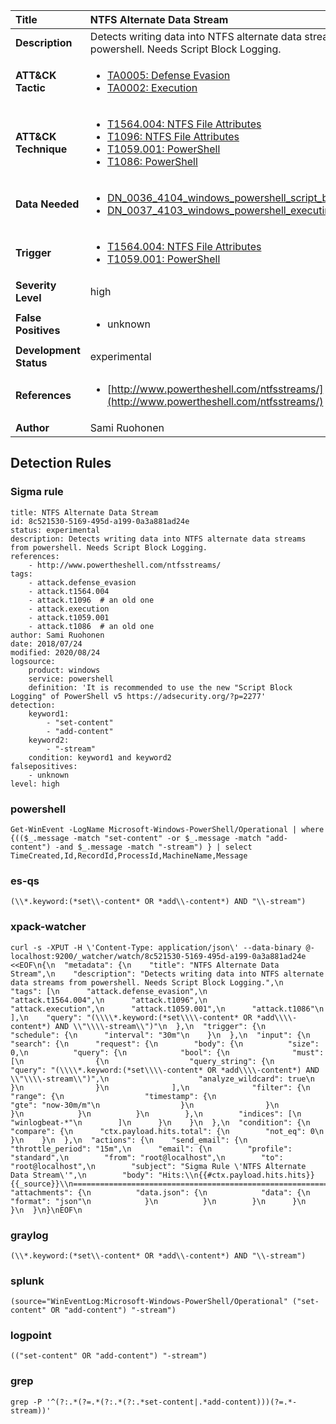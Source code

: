 | Title                    | NTFS Alternate Data Stream       |
|:-------------------------|:------------------|
| **Description**          | Detects writing data into NTFS alternate data streams from powershell. Needs Script Block Logging. |
| **ATT&amp;CK Tactic**    |  <ul><li>[TA0005: Defense Evasion](https://attack.mitre.org/tactics/TA0005)</li><li>[TA0002: Execution](https://attack.mitre.org/tactics/TA0002)</li></ul>  |
| **ATT&amp;CK Technique** | <ul><li>[T1564.004: NTFS File Attributes](https://attack.mitre.org/techniques/T1564.004)</li><li>[T1096: NTFS File Attributes](https://attack.mitre.org/techniques/T1096)</li><li>[T1059.001: PowerShell](https://attack.mitre.org/techniques/T1059.001)</li><li>[T1086: PowerShell](https://attack.mitre.org/techniques/T1086)</li></ul>  |
| **Data Needed**          | <ul><li>[DN_0036_4104_windows_powershell_script_block](../Data_Needed/DN_0036_4104_windows_powershell_script_block.md)</li><li>[DN_0037_4103_windows_powershell_executing_pipeline](../Data_Needed/DN_0037_4103_windows_powershell_executing_pipeline.md)</li></ul>  |
| **Trigger**              | <ul><li>[T1564.004: NTFS File Attributes](../Triggers/T1564.004.md)</li><li>[T1059.001: PowerShell](../Triggers/T1059.001.md)</li></ul>  |
| **Severity Level**       | high |
| **False Positives**      | <ul><li>unknown</li></ul>  |
| **Development Status**   | experimental |
| **References**           | <ul><li>[http://www.powertheshell.com/ntfsstreams/](http://www.powertheshell.com/ntfsstreams/)</li></ul>  |
| **Author**               | Sami Ruohonen |


## Detection Rules

### Sigma rule

```
title: NTFS Alternate Data Stream
id: 8c521530-5169-495d-a199-0a3a881ad24e
status: experimental
description: Detects writing data into NTFS alternate data streams from powershell. Needs Script Block Logging.
references:
    - http://www.powertheshell.com/ntfsstreams/
tags:
    - attack.defense_evasion
    - attack.t1564.004
    - attack.t1096  # an old one
    - attack.execution
    - attack.t1059.001
    - attack.t1086  # an old one
author: Sami Ruohonen
date: 2018/07/24
modified: 2020/08/24
logsource:
    product: windows
    service: powershell
    definition: 'It is recommended to use the new "Script Block Logging" of PowerShell v5 https://adsecurity.org/?p=2277'
detection:
    keyword1:
        - "set-content"
        - "add-content"
    keyword2:
        - "-stream"
    condition: keyword1 and keyword2
falsepositives:
    - unknown
level: high

```





### powershell
    
```
Get-WinEvent -LogName Microsoft-Windows-PowerShell/Operational | where {(($_.message -match "set-content" -or $_.message -match "add-content") -and $_.message -match "-stream") } | select TimeCreated,Id,RecordId,ProcessId,MachineName,Message
```


### es-qs
    
```
(\\*.keyword:(*set\\-content* OR *add\\-content*) AND "\\-stream")
```


### xpack-watcher
    
```
curl -s -XPUT -H \'Content-Type: application/json\' --data-binary @- localhost:9200/_watcher/watch/8c521530-5169-495d-a199-0a3a881ad24e <<EOF\n{\n  "metadata": {\n    "title": "NTFS Alternate Data Stream",\n    "description": "Detects writing data into NTFS alternate data streams from powershell. Needs Script Block Logging.",\n    "tags": [\n      "attack.defense_evasion",\n      "attack.t1564.004",\n      "attack.t1096",\n      "attack.execution",\n      "attack.t1059.001",\n      "attack.t1086"\n    ],\n    "query": "(\\\\*.keyword:(*set\\\\-content* OR *add\\\\-content*) AND \\"\\\\-stream\\")"\n  },\n  "trigger": {\n    "schedule": {\n      "interval": "30m"\n    }\n  },\n  "input": {\n    "search": {\n      "request": {\n        "body": {\n          "size": 0,\n          "query": {\n            "bool": {\n              "must": [\n                {\n                  "query_string": {\n                    "query": "(\\\\*.keyword:(*set\\\\-content* OR *add\\\\-content*) AND \\"\\\\-stream\\")",\n                    "analyze_wildcard": true\n                  }\n                }\n              ],\n              "filter": {\n                "range": {\n                  "timestamp": {\n                    "gte": "now-30m/m"\n                  }\n                }\n              }\n            }\n          }\n        },\n        "indices": [\n          "winlogbeat-*"\n        ]\n      }\n    }\n  },\n  "condition": {\n    "compare": {\n      "ctx.payload.hits.total": {\n        "not_eq": 0\n      }\n    }\n  },\n  "actions": {\n    "send_email": {\n      "throttle_period": "15m",\n      "email": {\n        "profile": "standard",\n        "from": "root@localhost",\n        "to": "root@localhost",\n        "subject": "Sigma Rule \'NTFS Alternate Data Stream\'",\n        "body": "Hits:\\n{{#ctx.payload.hits.hits}}{{_source}}\\n================================================================================\\n{{/ctx.payload.hits.hits}}",\n        "attachments": {\n          "data.json": {\n            "data": {\n              "format": "json"\n            }\n          }\n        }\n      }\n    }\n  }\n}\nEOF\n
```


### graylog
    
```
(\\*.keyword:(*set\\-content* OR *add\\-content*) AND "\\-stream")
```


### splunk
    
```
(source="WinEventLog:Microsoft-Windows-PowerShell/Operational" ("set-content" OR "add-content") "-stream")
```


### logpoint
    
```
(("set-content" OR "add-content") "-stream")
```


### grep
    
```
grep -P '^(?:.*(?=.*(?:.*(?:.*set-content|.*add-content)))(?=.*-stream))'
```



